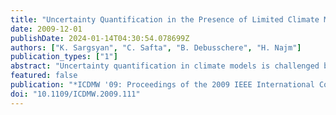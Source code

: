 ```yaml
---
title: "Uncertainty Quantification in the Presence of Limited Climate Model Data with Discontinuities"
date: 2009-12-01
publishDate: 2024-01-14T04:30:54.078699Z
authors: ["K. Sargsyan", "C. Safta", "B. Debusschere", "H. Najm"]
publication_types: ["1"]
abstract: "Uncertainty quantification in climate models is challenged by the sparsity of the available climate data due to the high computational cost of the model runs. Another feature that prevents classical uncertainty analyses from being easily applicable is the bifurcative behavior in the climate data with respect to certain parameters. A typical example is the Meridional Overturning Circulation in the Atlantic Ocean. The maximum overturning stream function exhibits discontinuity across a curve in the space of two uncertain parameters, namely climate sensitivity and CO2 forcing. We develop a methodology that performs uncertainty quantification in this context in the presence of limited data."
featured: false
publication: "*ICDMW '09: Proceedings of the 2009 IEEE International Conference on Data Mining Workshops*"
doi: "10.1109/ICDMW.2009.111"
---
```


